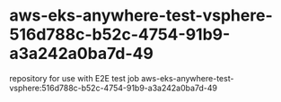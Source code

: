 # aws-eks-anywhere-test-vsphere-516d788c-b52c-4754-91b9-a3a242a0ba7d-49
repository for use with E2E test job aws-eks-anywhere-test-vsphere:516d788c-b52c-4754-91b9-a3a242a0ba7d-49
